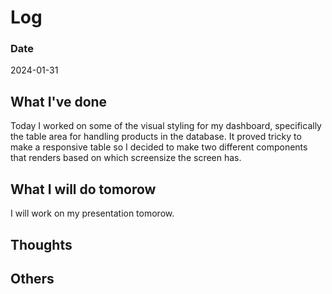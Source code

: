 # Log

### Date

2024-01-31

## What I've done

Today I worked on some of the visual styling for my dashboard, specifically the table area for handling products in the database. It proved tricky to make a responsive table so I decided to make two different components that renders based on which screensize the screen has.

## What I will do tomorow

I will work on my presentation tomorow.

## Thoughts

## Others
